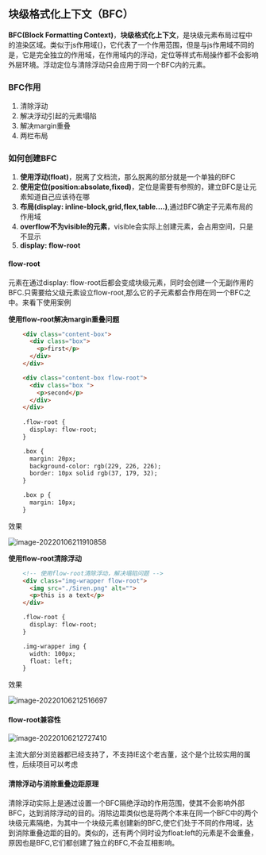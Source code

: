 ## 块级格式化上下文（BFC）

**BFC(Block Formatting Context)**，**块级格式化上下文**，是块级元素布局过程中的渲染区域。类似于js作用域{}，它代表了一个作用范围，但是与js作用域不同的是，它是完全独立的作用域，在作用域内的浮动，定位等样式布局操作都不会影响外层环境。浮动定位与清除浮动只会应用于同一个BFC内的元素。

### BFC作用

1. 清除浮动
2. 解决浮动引起的元素塌陷
3. 解决margin重叠
4. 两栏布局

### 如何创建BFC

1. **使用浮动(float)**，脱离了文档流，那么脱离的部分就是一个单独的BFC
2. **使用定位(position:absolate,fixed)**，定位是需要有参照的，建立BFC是让元素知道自己应该待在哪
3. **布局(display: inline-block,grid,flex,table....)**,通过BFC确定子元素布局的作用域
4. **overflow不为visible的元素**，visible会实际上创建元素，会占用空间，只是不显示
5. **display: flow-root**

#### flow-root

元素在通过display: flow-root后都会变成块级元素，同时会创建一个无副作用的BFC.只需要给父级元素设立flow-root,那么它的子元素都会作用在同一个BFC之中。来看下使用案例

**使用flow-root解决margin重叠问题**

```html
    <div class="content-box">
      <div class="box">
        <p>first</p>
      </div>
    </div>

    <div class="content-box flow-root">
      <div class="box ">
        <p>second</p>
      </div>
    </div>
		
    .flow-root {
      display: flow-root;
    }

    .box {
      margin: 20px;
      background-color: rgb(229, 226, 226);
      border: 10px solid rgb(37, 179, 32);
    }

    .box p {
      margin: 10px;
    }
```

效果

![image-20220106211910858](https://s2.loli.net/2022/01/06/yfgFkUE3hcHN6WT.png)

**使用flow-root清除浮动**

```html
    <!-- 使用flow-root清除浮动，解决塌陷问题 -->
    <div class="img-wrapper flow-root">
      <img src="./Siren.png" alt="">
      <p>this is a text</p>
    </div>

    .flow-root {
      display: flow-root;
    }

    .img-wrapper img {
      width: 100px;
      float: left;
    }
```

效果

![image-20220106212516697](https://s2.loli.net/2022/01/06/dBA15vCLF4k8nKH.png)

#### flow-root兼容性

![image-20220106212727410](https://s2.loli.net/2022/01/06/ALGQt7iCnUaTSWw.png)

主流大部分浏览器都已经支持了，不支持IE这个老古董，这个是个比较实用的属性，后续项目可以考虑

#### 清除浮动与消除重叠边距原理

清除浮动实际上是通过设置一个BFC隔绝浮动的作用范围，使其不会影响外部BFC，达到消除浮动的目的。消除边距类似也是将两个本来在同一个BFC中的两个块级元素隔绝，为其中一个块级元素创建新的BFC,使它们处于不同的作用域，达到消除重叠边距的目的。类似的，还有两个同时设为float:left的元素是不会重叠，原因也是BFC,它们都创建了独立的BFC,不会互相影响。